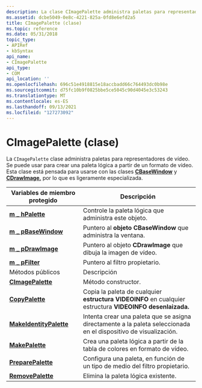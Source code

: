 ```yaml
---
description: La clase CImagePalette administra paletas para representadores de vídeo. Se puede usar para crear una paleta lógica a partir de un formato de vídeo. Esta clase está pensada para usarse con las clases CBaseWindow y CDrawImage, por lo que es ligeramente especializada.
ms.assetid: dcbe5049-0e8c-4221-825a-0fd8e6efd2a5
title: CImagePalette (clase)
ms.topic: reference
ms.date: 05/31/2018
topic_type:
- APIRef
- kbSyntax
api_name:
- CImagePalette
api_type:
- COM
api_location: ''
ms.openlocfilehash: 696c51e4918815e18accbadd66c764493dc0b98e
ms.sourcegitcommit: d75fc10b9f0825bbe5ce5045c90d4045e3c53243
ms.translationtype: MT
ms.contentlocale: es-ES
ms.lasthandoff: 09/13/2021
ms.locfileid: "127273092"
---
```

# <a name="cimagepalette-class"></a>CImagePalette (clase)

La `CImagePalette` clase administra paletas para representadores de vídeo. Se puede usar para crear una paleta lógica a partir de un formato de vídeo. Esta clase está pensada para usarse con las clases [**CBaseWindow**](cbasewindow.md) y [**CDrawImage,**](cdrawimage.md) por lo que es ligeramente especializada.



| Variables de miembro protegido                                       | Descripción                                                                                    |
|------------------------------------------------------------------|------------------------------------------------------------------------------------------------|
| [**m \_ hPalette**](cimagepalette-m-hpalette.md)                  | Controle la paleta lógica que administra este objeto.                                        |
| [**m \_ pBaseWindow**](cimagepalette-m-pbasewindow.md)            | Puntero al **objeto CBaseWindow** que administra la ventana.                                 |
| [**m \_ pDrawImage**](cimagepalette-m-pdrawimage.md)              | Puntero al objeto **CDrawImage** que dibuja la imagen de vídeo.                               |
| [**m \_ pFilter**](cimagepalette-m-pfilter.md)                    | Puntero al filtro propietario.                                                                  |
| Métodos públicos                                                   | Descripción                                                                                    |
| [**CImagePalette**](cimagepalette-cimagepalette.md)             | Método constructor.                                                                            |
| [**CopyPalette**](cimagepalette-copypalette.md)                 | Copia la paleta de cualquier **estructura VIDEOINFO** en cualquier estructura **VIDEOINFO desenlaizada.** |
| [**MakeIdentityPalette**](cimagepalette-makeidentitypalette.md) | Intenta crear una paleta que se asigna directamente a la paleta seleccionada en el dispositivo de visualización.   |
| [**MakePalette**](cimagepalette-makepalette.md)                 | Crea una paleta lógica a partir de la tabla de colores en formato de vídeo.                              |
| [**PreparePalette**](cimagepalette-preparepalette.md)           | Configura una paleta, en función de un tipo de medio del filtro propietario.                               |
| [**RemovePalette**](cimagepalette-removepalette.md)             | Elimina la paleta lógica existente.                                                          |



 

 

 



